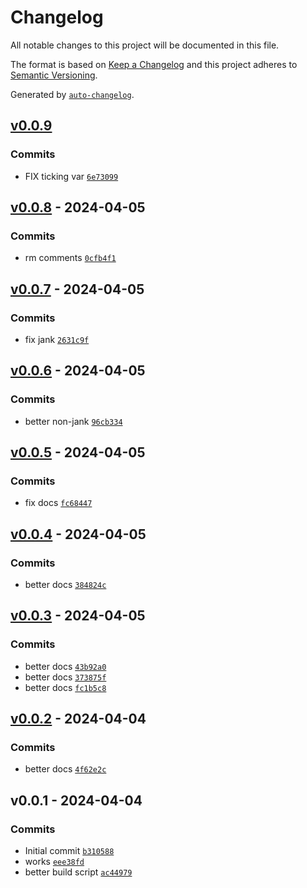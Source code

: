 # Changelog

All notable changes to this project will be documented in this file.

The format is based on [Keep a Changelog](https://keepachangelog.com/en/1.0.0/)
and this project adheres to [Semantic Versioning](https://semver.org/spec/v2.0.0.html).

Generated by [`auto-changelog`](https://github.com/CookPete/auto-changelog).

## [v0.0.9](https://github.com/bicycle-codes/scroll-progress/compare/v0.0.8...v0.0.9)

### Commits

- FIX ticking var [`6e73099`](https://github.com/bicycle-codes/scroll-progress/commit/6e7309931f5f1e87ba9f4fda25f8ff207822d520)

## [v0.0.8](https://github.com/bicycle-codes/scroll-progress/compare/v0.0.7...v0.0.8) - 2024-04-05

### Commits

- rm comments [`0cfb4f1`](https://github.com/bicycle-codes/scroll-progress/commit/0cfb4f1cbc3f8a15f77e19b4d9e0d8b6c2ab7a74)

## [v0.0.7](https://github.com/bicycle-codes/scroll-progress/compare/v0.0.6...v0.0.7) - 2024-04-05

### Commits

- fix jank [`2631c9f`](https://github.com/bicycle-codes/scroll-progress/commit/2631c9f8be4cf68c5ea05a0c0909c479417f5c9d)

## [v0.0.6](https://github.com/bicycle-codes/scroll-progress/compare/v0.0.5...v0.0.6) - 2024-04-05

### Commits

- better non-jank [`96cb334`](https://github.com/bicycle-codes/scroll-progress/commit/96cb334855fb807f100f58127a5083bae63cdf8f)

## [v0.0.5](https://github.com/bicycle-codes/scroll-progress/compare/v0.0.4...v0.0.5) - 2024-04-05

### Commits

- fix docs [`fc68447`](https://github.com/bicycle-codes/scroll-progress/commit/fc684476c37f4e67895a3e14206f9ea19a9dfe27)

## [v0.0.4](https://github.com/bicycle-codes/scroll-progress/compare/v0.0.3...v0.0.4) - 2024-04-05

### Commits

- better docs [`384824c`](https://github.com/bicycle-codes/scroll-progress/commit/384824ccea281e84e49d38ceed50e56790d351e1)

## [v0.0.3](https://github.com/bicycle-codes/scroll-progress/compare/v0.0.2...v0.0.3) - 2024-04-05

### Commits

- better docs [`43b92a0`](https://github.com/bicycle-codes/scroll-progress/commit/43b92a04de0ea3a5909b390d9ebc1d2328d3bd5e)
- better docs [`373875f`](https://github.com/bicycle-codes/scroll-progress/commit/373875f184bdf4c0984ce7a235412034f7acc932)
- better docs [`fc1b5c8`](https://github.com/bicycle-codes/scroll-progress/commit/fc1b5c862aa64df41e8fc50de8f3b73fb3c4dbdb)

## [v0.0.2](https://github.com/bicycle-codes/scroll-progress/compare/v0.0.1...v0.0.2) - 2024-04-04

### Commits

- better docs [`4f62e2c`](https://github.com/bicycle-codes/scroll-progress/commit/4f62e2cde6c4d5104708a8fd3491223d53700386)

## v0.0.1 - 2024-04-04

### Commits

- Initial commit [`b310588`](https://github.com/bicycle-codes/scroll-progress/commit/b31058845b7fb4743faa6476d60b8ab63f40a473)
- works [`eee38fd`](https://github.com/bicycle-codes/scroll-progress/commit/eee38fde05f554d8258883e5421b0b3dadabb2ef)
- better build script [`ac44979`](https://github.com/bicycle-codes/scroll-progress/commit/ac44979fcba3946591b1873a6ddbf94219e8ac41)
